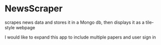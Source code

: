 # NewsScraper
scrapes news data and stores it in a Mongo db, then displays it as a tile-style webpage

I would like to expand this app to include multiple papers and user sign in

